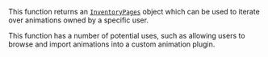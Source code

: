 This function returns an [`InventoryPages`](https://create.roblox.com/docs/reference/engine/classes/InventoryPages) object which can be used
to iterate over animations owned by a specific user.

This function has a number of potential uses, such as allowing users to
browse and import animations into a custom animation plugin.